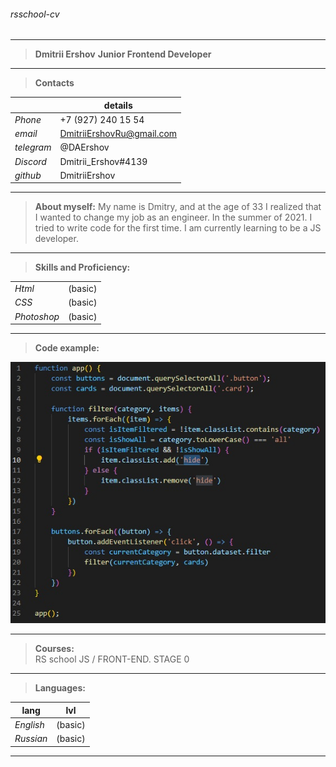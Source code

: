 ######  rsschool-cv
---
>**Dmitrii Ershov**
**Junior Frontend Developer**
---
>**Contacts**

|               |       details              |
| ------------- | -------------------------- |
| *Phone*       | +7 (927) 240 15 54         |
| *email*       | DmitriiErshovRu@gmail.com  |
| *telegram*    | @DAErshov                  |
| *Discord*     | Dmitrii_Ershov#4139        |
| *github*      | DmitriiErshov              |

---
>**About myself:**
My name is Dmitry, and at the age of 33 I realized that I wanted to change my job as an engineer. In the summer of 2021. I tried to write code for the first time. I am currently learning to be a JS developer.
---



>**Skills and Proficiency:** 

|                  |             |
| ---------------- | ----------- |
| *Html*           |  (basic)    |
| *CSS*            |  (basic)    |
| *Photoshop*      |  (basic)    |

---
>**Code example:** 

![Code](image/code.jpg)

---
>**Courses:**  
RS school JS / FRONT-END. STAGE 0
---
>**Languages:**

|       lang       |     lvl     |
| ---------------- | ----------- |
| *English*        |  (basic)    |
| *Russian*        |  (basic)    |
---